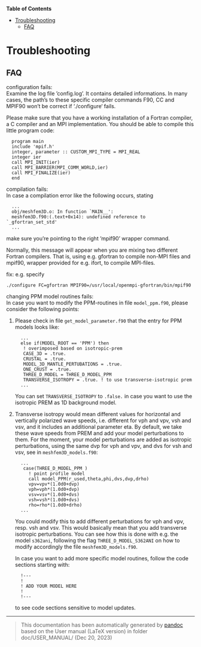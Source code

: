 **Table of Contents**

- [Troubleshooting](#cha:Troubleshooting)
  - [FAQ](#faq)

Troubleshooting
===============

FAQ
---

configuration fails:  
Examine the log file ’config.log’. It contains detailed informations. In many cases, the path’s to these specific compiler commands F90, CC and MPIF90 won’t be correct if ‘./configure‘ fails.

Please make sure that you have a working installation of a Fortran compiler, a C compiler and an MPI implementation. You should be able to compile this little program code:

      program main
      include 'mpif.h'
      integer, parameter :: CUSTOM_MPI_TYPE = MPI_REAL
      integer ier
      call MPI_INIT(ier)
      call MPI_BARRIER(MPI_COMM_WORLD,ier)
      call MPI_FINALIZE(ier)
      end

compilation fails:  
In case a compilation error like the following occurs, stating

      ...
      obj/meshfem3D.o: In function `MAIN__':
      meshfem3D.f90:(.text+0x14): undefined reference to `_gfortran_set_std'
      ...

make sure you’re pointing to the right ’mpif90’ wrapper command.

Normally, this message will appear when you are mixing two different Fortran compilers. That is, using e.g. gfortran to compile non-MPI files and mpif90, wrapper provided for e.g. ifort, to compile MPI-files.

fix: e.g. specify

    ./configure FC=gfortran MPIF90=/usr/local/openmpi-gfortran/bin/mpif90

changing PPM model routines fails:  
In case you want to modify the PPM-routines in file `model_ppm.f90`, please consider the following points:

1.  Please check in file `get_model_parameter.f90` that the entry for PPM models looks like:

          ...
          else if(MODEL_ROOT == 'PPM') then
           ! overimposed based on isotropic-prem
           CASE_3D = .true.
           CRUSTAL = .true.
           MODEL_3D_MANTLE_PERTUBATIONS = .true.
           ONE_CRUST = .true.
           THREE_D_MODEL = THREE_D_MODEL_PPM
           TRANSVERSE_ISOTROPY = .true. ! to use transverse-isotropic prem
          ...

    You can set `TRANSVERSE_ISOTROPY` to `.false.` in case you want to use the isotropic PREM as 1D background model.

2.  Transverse isotropy would mean different values for horizontal and vertically polarized wave speeds, i.e. different for vph and vpv, vsh and vsv, and it includes an additional parameter eta. By default, we take these wave speeds from PREM and add your model perturbations to them. For the moment, your model perturbations are added as isotropic perturbations, using the same dvp for vph and vpv, and dvs for vsh and vsv, see in `meshfem3D_models.f90`:

          ...
           case(THREE_D_MODEL_PPM )
             ! point profile model
             call model_PPM(r_used,theta,phi,dvs,dvp,drho)
             vpv=vpv*(1.0d0+dvp)
             vph=vph*(1.0d0+dvp)
             vsv=vsv*(1.0d0+dvs)
             vsh=vsh*(1.0d0+dvs)
             rho=rho*(1.0d0+drho)
          ...

    You could modify this to add different perturbations for vph and vpv, resp. vsh and vsv. This would basically mean that you add transverse isotropic perturbations. You can see how this is done with e.g. the model `s362ani`, following the flag `THREE_D_MODEL_S362ANI` on how to modify accordingly the file `meshfem3D_models.f90`.

    In case you want to add more specific model routines, follow the code sections starting with:

          !---
          !
          ! ADD YOUR MODEL HERE
          !
          !---

    to see code sections sensitive to model updates.

-----
> This documentation has been automatically generated by [pandoc](http://www.pandoc.org)
> based on the User manual (LaTeX version) in folder doc/USER_MANUAL/
> (Dec 20, 2023)

